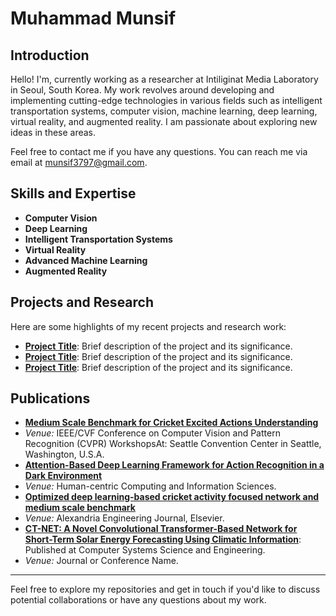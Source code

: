 # Muhammad Munsif

## Introduction
Hello! I'm, currently working as a researcher at Intiliginat Media Laboratory in Seoul, South Korea. My work revolves around developing and implementing cutting-edge technologies in various fields such as intelligent transportation systems, computer vision, machine learning, deep learning, virtual reality, and augmented reality. I am passionate about exploring new ideas in these areas.

Feel free to contact me if you have any questions. You can reach me via email at [munsif3797@gmail.com](mailto:munsif3797@gmail.com).

## Skills and Expertise
- **Computer Vision**
- **Deep Learning**
- **Intelligent Transportation Systems**
- **Virtual Reality**
- **Advanced Machine Learning**
- **Augmented Reality**

## Projects and Research
Here are some highlights of my recent projects and research work:
- **[Project Title](#)**: Brief description of the project and its significance.
- **[Project Title](#)**: Brief description of the project and its significance.
- **[Project Title](#)**: Brief description of the project and its significance.

## Publications
- **[Medium Scale Benchmark for Cricket Excited Actions Understanding](https://openaccess.thecvf.com/content/CVPR2024W/CVsports/html/Hussain_Medium_Scale_Benchmark_for_Cricket_Excited_Actions_Understanding_CVPRW_2024_paper.html)**
- *Venue:* IEEE/CVF Conference on Computer Vision and Pattern Recognition (CVPR) WorkshopsAt: Seattle Convention Center in Seattle, Washington, U.S.A.
- **[Attention-Based Deep Learning Framework for Action Recognition in a Dark Environment](https://hcisj.com/articles/?HCIS202414004)**
- *Venue:* Human-centric Computing and Information Sciences.
- **[Optimized deep learning-based cricket activity focused network and medium scale benchmark](https://www.sciencedirect.com/science/article/pii/S1110016823003368?via%3Dihub)**
- *Venue:* Alexandria Engineering Journal, Elsevier.
- **[CT-NET: A Novel Convolutional Transformer-Based Network for Short-Term Solar Energy Forecasting Using Climatic Information](https://www.techscience.com/csse/v47n2/53634)**: Published at Computer Systems Science and Engineering.
- *Venue:* Journal or Conference Name.
---

Feel free to explore my repositories and get in touch if you'd like to discuss potential collaborations or have any questions about my work.

